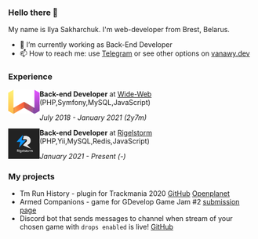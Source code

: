 ### Hello there 👋

<!--
**Vanawy/vanawy** is a ✨ _special_ ✨ repository because its `README.md` (this file) appears on your GitHub profile. -->

My name is Ilya Sakharchuk. I'm web-developer from Brest, Belarus.

- 💼 I’m currently working as Back-End Developer 
- 📫 How to reach me: use [Telegram](https://t.me/vanawy) or see other options on [vanawy.dev](https://www.vanawy.dev)

### Experience
<img src="wide-web-logo.png" width="64" align="left"> **Back-end Developer** at [Wide-Web](https://wide-web.by) (PHP,Symfony,MySQL,JavaScript)

*July 2018 - January 2021 (2y7m)*
<br clear="left">

<img src="rigelstorm-logo.png" width="64" align="left"> **Back-end Developer** at [Rigelstorm](https://park.by/residents/rigelshtorm/) (PHP,Yii,MySQL,Redis,JavaScript)

*January 2021 - Present (-)*
<br clear="left">

### My projects 
- Tm Run History - plugin for Trackmania 2020 [GitHub](https://github.com/Vanawy/tm-run-history) [Openplanet](https://openplanet.dev/plugin/runhistory)
- Armed Companions - game for GDevelop Game Jam #2 [submission page](https://itch.io/jam/gdevelop-game-jam-2/rate/1649894)
- Discord bot that sends messages to channel when stream of your chosen game with `drops enabled` is live! [GitHub](https://github.com/Vanawy/drop-monitor-discord-bot)
